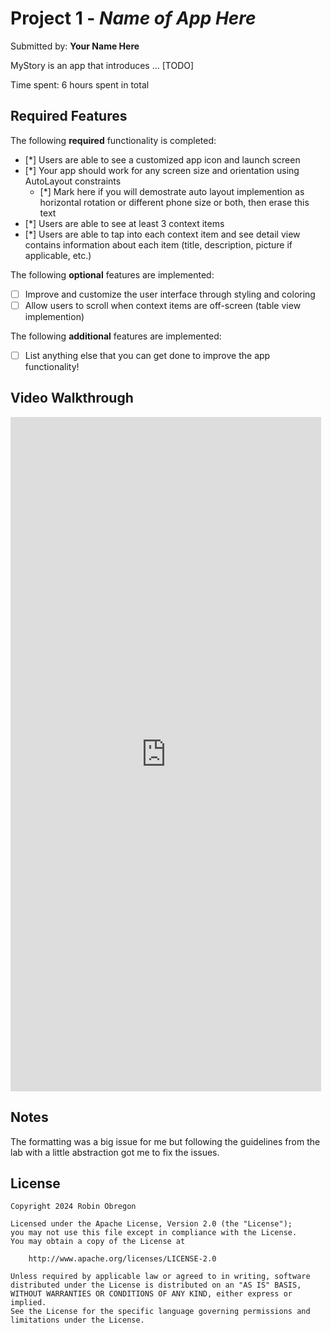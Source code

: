 # Project 1 - *Name of App Here*

Submitted by: **Your Name Here**

MyStory is an app that introduces ... [TODO] 

Time spent: 6 hours spent in total

## Required Features

The following **required** functionality is completed:

- [*] Users are able to see a customized app icon and launch screen
- [*] Your app should work for any screen size and orientation using AutoLayout constraints
  - [*] Mark here if you will demostrate auto layout implemention as horizontal rotation or different phone size or both, then erase this text
- [*] Users are able to see at least 3 context items
- [*] Users are able to tap into each context item and see detail view contains information about each item (title, description, picture if applicable, etc.)
 
The following **optional** features are implemented:

- [ ] Improve and customize the user interface through styling and coloring
- [ ] Allow users to scroll when context items are off-screen (table view implemention)

The following **additional** features are implemented:

- [ ] List anything else that you can get done to improve the app functionality!

## Video Walkthrough

<iframe width="497" height="1079" src="https://www.loom.com/embed/3e783f01af5a4faeb39a62a97d1d7bce?sid=43dc4662-e011-4d3a-a56a-57007ca9bfc9" frameborder="0" webkitallowfullscreen mozallowfullscreen allowfullscreen>
</iframe>

## Notes

The formatting was a big issue for me but following the guidelines from the lab with a little abstraction got me to fix the issues.

## License

    Copyright 2024 Robin Obregon

    Licensed under the Apache License, Version 2.0 (the "License");
    you may not use this file except in compliance with the License.
    You may obtain a copy of the License at

        http://www.apache.org/licenses/LICENSE-2.0

    Unless required by applicable law or agreed to in writing, software
    distributed under the License is distributed on an "AS IS" BASIS,
    WITHOUT WARRANTIES OR CONDITIONS OF ANY KIND, either express or implied.
    See the License for the specific language governing permissions and
    limitations under the License.

